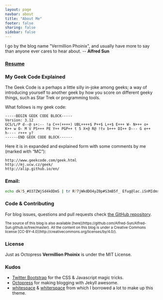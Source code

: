 ```yaml
---
layout: page
navbar: about
title: "About Me"
footer: false
sharing: false
sidebar: false
---
```


I go by the blog name "Vermillion Phoinix", and usually have more to say than anyone ever cares to hear about.			-- <b>Alfred Sun</b>

### [Resume](http://resume.github.io/?alfred-sun)

### My Geek Code Explained

The Geek Code is a perhaps a little silly in-joke among geeks; a way of introducing yourself to another geek by how you score on different geeky things, such as Star Trek or programming tools.

What follows is my geek code:

	-----BEGIN GEEK CODE BLOCK-----
	Version: 3.12
	GCS/L/P d--@ s+:-- !a C++(++++) UBL++++$ P++$ L++$ E+++ W- N+++ o+
	K++ w O- M V PS+++ PE Y++ PGP++ t 5 X+@ R@ !tv b+++ DI++ D--- G e++ 
	h---- r+++ y?
	------END GEEK CODE BLOCK------

Here it is in expanded and explained form with some comments by me (marked with “MC”):

	http://www.geekcode.com/geek.html
	http://mj.ucw.cz/geek/
	http://alip.github.io/en/

### Email:

```sh
echo dk?5_#O37ZWjSd4kODmS | tr R?7jWkdDO4yZ0p#S3mB5f_ Efug@lac.iSnMIdmsoZr%e
```

<!--**Octostrap3** started because I really wanted to use Bootstrap while posting
[on my blog](https://kaworu.ch) and all Octopress themes were based on
Bootstrap 2.x.-->

### Code & Contributing

For blog issues, questions and pull requests check
[the GitHub repository](https://github.com/Alfred-Sun/Alfred-Sun.github.io).

<small class="text-muted">
The source of this blog is also available
[here](https://github.com/Alfred-Sun/Alfred-Sun.github.io/tree/master).  All the
content on this blog is under a Creative Commons license
[CC-BY-4.0](http://creativecommons.org/licenses/by/4.0/).
</small>


### License

Just as Octopress **Vermillion Phoinix** is under the MIT License.

### Kudos

- [Twitter Bootstrap](http://getbootstrap.com/) for the CSS & Javascript magic
  tricks.
- [Octopress](http://octopress.org/) for making blogging with Jekyll
  awesome.
- [whitespace](https://github.com/lucaslew/whitespace) &
  [whiterspace](https://github.com/mjhea0/whiterspace) from which I borrowed a
  lot to make up this theme.

